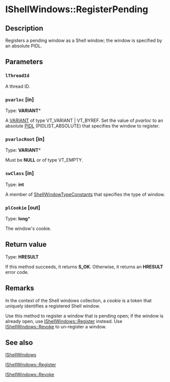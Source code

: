 # IShellWindows::RegisterPending

## Description

Registers a pending window as a Shell window; the window is specified by an absolute PIDL.

## Parameters

### `lThreadId`

A thread ID.

### `pvarloc` [in]

Type: **VARIANT***

A [VARIANT](https://learn.microsoft.com/windows/desktop/api/oaidl/ns-oaidl-variant) of type VT_VARIANT | VT_BYREF. Set the value of *pvarloc* to an absolute [PIDL](https://learn.microsoft.com/windows/desktop/api/shtypes/ns-shtypes-itemidlist) (PIDLIST_ABSOLUTE) that specifies the window to register.

### `pvarlocRoot` [in]

Type: **VARIANT***

Must be **NULL** or of type VT_EMPTY.

### `swClass` [in]

Type: **int**

A member of [ShellWindowTypeConstants](https://learn.microsoft.com/windows/desktop/api/exdisp/ne-exdisp-shellwindowtypeconstants) that specifies the type of window.

### `plCookie` [out]

Type: **long***

The window's cookie.

## Return value

Type: **HRESULT**

If this method succeeds, it returns **S_OK**. Otherwise, it returns an **HRESULT** error code.

## Remarks

In the context of the Shell windows collection, a *cookie* is a token that uniquely identifies a registered Shell window.

Use this method to register a window that is pending open; if the window is already open, use [IShellWindows::Register](https://learn.microsoft.com/windows/desktop/api/exdisp/nf-exdisp-ishellwindows-register) instead. Use [IShellWindows::Revoke](https://learn.microsoft.com/windows/desktop/api/exdisp/nf-exdisp-ishellwindows-revoke) to un-register a window.

## See also

[IShellWindows](https://learn.microsoft.com/windows/desktop/api/exdisp/nn-exdisp-ishellwindows)

[IShellWindows::Register](https://learn.microsoft.com/windows/desktop/api/exdisp/nf-exdisp-ishellwindows-register)

[IShellWindows::Revoke](https://learn.microsoft.com/windows/desktop/api/exdisp/nf-exdisp-ishellwindows-revoke)